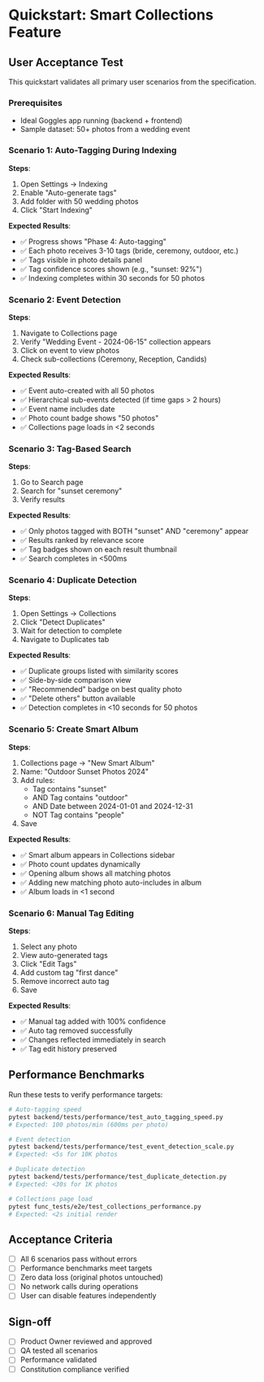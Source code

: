# Quickstart: Smart Collections Feature

## User Acceptance Test

This quickstart validates all primary user scenarios from the specification.

### Prerequisites
- Ideal Goggles app running (backend + frontend)
- Sample dataset: 50+ photos from a wedding event

### Scenario 1: Auto-Tagging During Indexing

**Steps**:
1. Open Settings → Indexing
2. Enable "Auto-generate tags"
3. Add folder with 50 wedding photos
4. Click "Start Indexing"

**Expected Results**:
- ✅ Progress shows "Phase 4: Auto-tagging"
- ✅ Each photo receives 3-10 tags (bride, ceremony, outdoor, etc.)
- ✅ Tags visible in photo details panel
- ✅ Tag confidence scores shown (e.g., "sunset: 92%")
- ✅ Indexing completes within 30 seconds for 50 photos

### Scenario 2: Event Detection

**Steps**:
1. Navigate to Collections page
2. Verify "Wedding Event - 2024-06-15" collection appears
3. Click on event to view photos
4. Check sub-collections (Ceremony, Reception, Candids)

**Expected Results**:
- ✅ Event auto-created with all 50 photos
- ✅ Hierarchical sub-events detected (if time gaps > 2 hours)
- ✅ Event name includes date
- ✅ Photo count badge shows "50 photos"
- ✅ Collections page loads in <2 seconds

### Scenario 3: Tag-Based Search

**Steps**:
1. Go to Search page
2. Search for "sunset ceremony"
3. Verify results

**Expected Results**:
- ✅ Only photos tagged with BOTH "sunset" AND "ceremony" appear
- ✅ Results ranked by relevance score
- ✅ Tag badges shown on each result thumbnail
- ✅ Search completes in <500ms

### Scenario 4: Duplicate Detection

**Steps**:
1. Open Settings → Collections
2. Click "Detect Duplicates"
3. Wait for detection to complete
4. Navigate to Duplicates tab

**Expected Results**:
- ✅ Duplicate groups listed with similarity scores
- ✅ Side-by-side comparison view
- ✅ "Recommended" badge on best quality photo
- ✅ "Delete others" button available
- ✅ Detection completes in <10 seconds for 50 photos

### Scenario 5: Create Smart Album

**Steps**:
1. Collections page → "New Smart Album"
2. Name: "Outdoor Sunset Photos 2024"
3. Add rules:
   - Tag contains "sunset"
   - AND Tag contains "outdoor"
   - AND Date between 2024-01-01 and 2024-12-31
   - NOT Tag contains "people"
4. Save

**Expected Results**:
- ✅ Smart album appears in Collections sidebar
- ✅ Photo count updates dynamically
- ✅ Opening album shows all matching photos
- ✅ Adding new matching photo auto-includes in album
- ✅ Album loads in <1 second

### Scenario 6: Manual Tag Editing

**Steps**:
1. Select any photo
2. View auto-generated tags
3. Click "Edit Tags"
4. Add custom tag "first dance"
5. Remove incorrect auto tag
6. Save

**Expected Results**:
- ✅ Manual tag added with 100% confidence
- ✅ Auto tag removed successfully
- ✅ Changes reflected immediately in search
- ✅ Tag edit history preserved

## Performance Benchmarks

Run these tests to verify performance targets:

```bash
# Auto-tagging speed
pytest backend/tests/performance/test_auto_tagging_speed.py
# Expected: 100 photos/min (600ms per photo)

# Event detection
pytest backend/tests/performance/test_event_detection_scale.py
# Expected: <5s for 10K photos

# Duplicate detection
pytest backend/tests/performance/test_duplicate_detection.py
# Expected: <30s for 1K photos

# Collections page load
pytest func_tests/e2e/test_collections_performance.py
# Expected: <2s initial render
```

## Acceptance Criteria

- [  ] All 6 scenarios pass without errors
- [  ] Performance benchmarks meet targets
- [  ] Zero data loss (original photos untouched)
- [  ] No network calls during operations
- [  ] User can disable features independently

## Sign-off

- [ ] Product Owner reviewed and approved
- [ ] QA tested all scenarios
- [ ] Performance validated
- [ ] Constitution compliance verified
